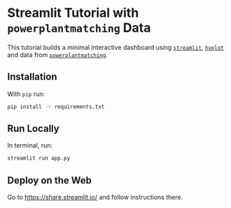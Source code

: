# Streamlit Tutorial with `powerplantmatching` Data

This tutorial builds a minimal interactive dashboard
using [`streamlit`](https://streamlit.io/), [`hvplot`](https://hvplot.holoviz.org/) and
data from [`powerplantmatching`](https://github.com/PyPSA/powerplantmatching).

## Installation

With `pip` run:

```sh
pip install -r requirements.txt
```

## Run Locally

In terminal, run:

```sh
streamlit run app.py
```

## Deploy on the Web

Go to https://share.streamlit.io/ and follow instructions there.